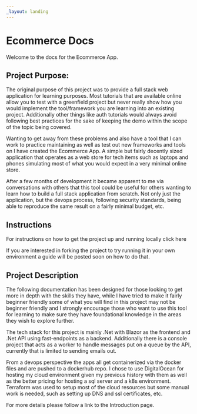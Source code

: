 ```yaml
---
_layout: landing
---
```


# Ecommerce Docs
Welcome to the docs for the Ecommerce App.

## Project Purpose:
The original purpose of this project was to provide a full stack web application for learning purposes. Most tutorials that are available online allow you to test with a greenfield project but never really show how you would implement the tool/framework you are learning into an existing project. Additionally other things like auth tutorials would always avoid following best practices for the sake of keeping the demo within the scope of the topic being covered.

Wanting to get away from these problems and also have a tool that I can work to practice maintaining as well as test out new frameworks and tools on I have created the Ecommerce App. A simple but fairly decently sized application that operates as a web store for tech items such as laptops and phones simulating most of what you would expect in a very minimal online store.

After a few months of development it became apparent to me via conversations with others that this tool could be useful for others wanting to learn how to build a full stack application from scratch. Not only just the application, but the devops process, following security standards, being able to reproduce the same result on a fairly minimal budget, etc.

## Instructions
For instructions on how to get the project up and running locally click here

If you are interested in forking the project to try running it in your own environment a guide will be posted soon on how to do that.

## Project Description
The following documentation has been designed for those looking to get more in depth with the skills they have, while I have tried to make it fairly beginner friendly some of what you will find in this project may not be beginner friendly and I strongly encourage those who want to use this tool for learning to make sure they have foundational knowledge in the areas they wish to explore further.

The tech stack for this project is mainly .Net with Blazor as the frontend and .Net API using fast-endpoints as a backend. Additionally there is a console project that acts as a worker to handle messages put on a queue by the API, currently that is limited to sending emails out.

From a devops perspective the apps all get containerized via the docker files and are pushed to a dockerhub repo. I chose to use DigitalOcean for hosting my cloud environment given my previous history with them as well as the better pricing for hosting a sql server and a k8s environment. Terraform was used to setup most of the cloud resources but some manual work is needed, such as setting up DNS and ssl certificates, etc.

For more details please follow a link to the Introduction page.